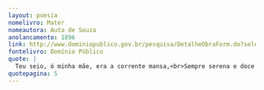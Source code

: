 ```yaml
---
layout: poesia
nomelivro: Mater
nomeautora: Auta de Souza
anolancamento: 1896
link: http://www.dominiopublico.gov.br/pesquisa/DetalheObraForm.do?select_action=&co_obra=81859
fontelivro: Domínio Público
quote: |
  Teu seio, ó minha mãe, era a corrente mansa,<br>Sempre serena e doce em seu gemer eterno,<br>Onde boiava, a rir, noss’alma de criança<br>No mimoso batel do coração materno.
quotepagina: 5
---
```

